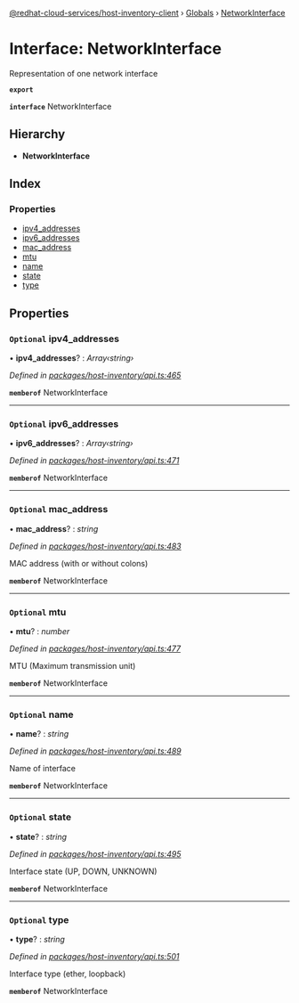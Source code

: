 [@redhat-cloud-services/host-inventory-client](../README.md) › [Globals](../globals.md) › [NetworkInterface](networkinterface.md)

# Interface: NetworkInterface

Representation of one network interface

**`export`** 

**`interface`** NetworkInterface

## Hierarchy

* **NetworkInterface**

## Index

### Properties

* [ipv4_addresses](networkinterface.md#optional-ipv4_addresses)
* [ipv6_addresses](networkinterface.md#optional-ipv6_addresses)
* [mac_address](networkinterface.md#optional-mac_address)
* [mtu](networkinterface.md#optional-mtu)
* [name](networkinterface.md#optional-name)
* [state](networkinterface.md#optional-state)
* [type](networkinterface.md#optional-type)

## Properties

### `Optional` ipv4_addresses

• **ipv4_addresses**? : *Array‹string›*

*Defined in [packages/host-inventory/api.ts:465](https://github.com/leSamo/javascript-clients/blob/master/packages/host-inventory/api.ts#L465)*

**`memberof`** NetworkInterface

___

### `Optional` ipv6_addresses

• **ipv6_addresses**? : *Array‹string›*

*Defined in [packages/host-inventory/api.ts:471](https://github.com/leSamo/javascript-clients/blob/master/packages/host-inventory/api.ts#L471)*

**`memberof`** NetworkInterface

___

### `Optional` mac_address

• **mac_address**? : *string*

*Defined in [packages/host-inventory/api.ts:483](https://github.com/leSamo/javascript-clients/blob/master/packages/host-inventory/api.ts#L483)*

MAC address (with or without colons)

**`memberof`** NetworkInterface

___

### `Optional` mtu

• **mtu**? : *number*

*Defined in [packages/host-inventory/api.ts:477](https://github.com/leSamo/javascript-clients/blob/master/packages/host-inventory/api.ts#L477)*

MTU (Maximum transmission unit)

**`memberof`** NetworkInterface

___

### `Optional` name

• **name**? : *string*

*Defined in [packages/host-inventory/api.ts:489](https://github.com/leSamo/javascript-clients/blob/master/packages/host-inventory/api.ts#L489)*

Name of interface

**`memberof`** NetworkInterface

___

### `Optional` state

• **state**? : *string*

*Defined in [packages/host-inventory/api.ts:495](https://github.com/leSamo/javascript-clients/blob/master/packages/host-inventory/api.ts#L495)*

Interface state (UP, DOWN, UNKNOWN)

**`memberof`** NetworkInterface

___

### `Optional` type

• **type**? : *string*

*Defined in [packages/host-inventory/api.ts:501](https://github.com/leSamo/javascript-clients/blob/master/packages/host-inventory/api.ts#L501)*

Interface type (ether, loopback)

**`memberof`** NetworkInterface
